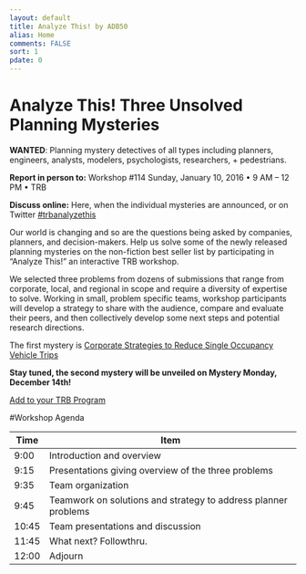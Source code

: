 ```yaml
---
layout: default
title: Analyze This! by ADB50
alias: Home
comments: FALSE
sort: 1
pdate: 0
---
```

# Analyze This!  Three Unsolved Planning Mysteries

**WANTED**: Planning mystery detectives of all types including planners, engineers, analysts, modelers, psychologists, researchers, + pedestrians.

**Report in person to:**  Workshop #114  Sunday, January 10, 2016  •  9 AM – 12 PM  •  TRB

**Discuss online:** Here, when the individual mysteries are announced, or on Twitter [#trbanalyzethis](https://twitter.com/search?f=tweets&q=%23trbanalyzethis&src=typd)

Our world is changing and so are the questions being asked by companies, planners, and decision-makers.  Help us solve some of the newly released planning mysteries on the non-fiction best seller list by participating in “Analyze This!” an interactive  TRB workshop.  

We selected three problems from dozens of submissions that range from corporate, local, and regional in scope and require a diversity of expertise to solve.  Working in small, problem specific teams, workshop participants will develop a strategy to share with the audience, compare and evaluate their peers, and then collectively develop some next steps and potential research directions.

The first mystery is [Corporate Strategies to Reduce Single Occupancy Vehicle Trips](mystery1.html)


**Stay tuned, the second mystery will be unveiled on Mystery Monday, December 14th!**

[Add to your TRB Program](https://annualmeeting.mytrb.org/interactiveprogram/Details/2472)

#Workshop Agenda

| Time | Item                                                               |
| ---- | ------------------------------------------------------------------ |
| 9:00 | Introduction and overview                                          |
| 9:15 | Presentations giving overview of the three problems                |
| 9:35 | Team organization                                                  |
| 9:45 | Teamwork on solutions and strategy to address planner problems     |
| 10:45 | Team presentations and discussion                                 |
| 11:45 | What next? Followthru.                                            |
| 12:00 | Adjourn                                                           |
